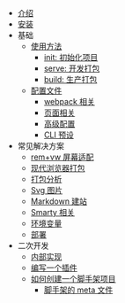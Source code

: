-   [介绍](./README.md)
-   [安装](./install.md)
-   基础
    -   [使用方法](./usage.md)
        -   [init: 初始化项目](./create-project.md)
        -   [serve: 开发打包](./serve.md)
        -   [build: 生产打包](./build.md)
    -   [配置文件](./config.md)
        -   [webpack 相关](./pages.md)
        -   [页面相关](./pages.md)
        -   [高级配置](./advanced.md)
        -   [CLI 预设](./presets.md)
-   常见解决方案
    -   [rem+vw 屏幕适配](./pages.md)
    -   [现代浏览器打包](./modern-mode.md)
    -   [打包分析](./modern-mode.md)
    -   [Svg 图片](./modern-mode.md)
    -   [Markdown 建站](./pages.md)
    -   [Smarty 相关](./pages.md)
    -   [环境变量](./env.md)
    -   [部署](./deployment.md)
-   二次开发
    -   [内部实现](./architecture.md)
    -   [编写一个插件](./plugin-dev.md)
    -   [如何创建一个脚手架项目](./create-scaffold.md)
        -   [脚手架的 meta 文件](./create-scaffold.md)
